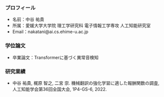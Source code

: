 ### プロフィール
<ul>
  <li>名前：中谷 祐貴</li>
  <li>所属：愛媛大学大学院 理工学研究科 電子情報工学専攻 人工知能研究室</li>
  <li>Email：nakatani@ai.cs.ehime-u.ac.jp</li>
</ul>

### 学位論文
<ul>
  <li>卒業論文：Transformerに基づく異常音検知</li>
</ul>

### 研究業績
<ul>
  <li>中谷 祐貴, 梶原 智之, 二宮 崇. 
    機械翻訳の強化学習に適した報酬関数の調査, 
    人工知能学会第36回全国大会, 1P4-GS-6, 2022.</li>
</ul>
<!--
**n-yuki28/n-yuki28** is a ✨ _special_ ✨ repository because its `README.md` (this file) appears on your GitHub profile.

Here are some ideas to get you started:

- 🔭 I’m currently working on ...
- 🌱 I’m currently learning ...
- 👯 I’m looking to collaborate on ...
- 🤔 I’m looking for help with ...
- 💬 Ask me about ...
- 📫 How to reach me: ...
- 😄 Pronouns: ...
- ⚡ Fun fact: ...
-->
